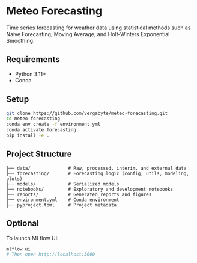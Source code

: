 # Meteo Forecasting

Time series forecasting for weather data using statistical methods such as Naive Forecasting, Moving Average, and Holt-Winters Exponential Smoothing.

## Requirements

- Python 3.11+
- Conda

## Setup

```bash
git clone https://github.com/vergabyte/meteo-forecasting.git
cd meteo-forecasting
conda env create -f environment.yml
conda activate forecasting
pip install -e .
```

## Project Structure

```
├── data/              # Raw, processed, interim, and external data
├── forecasting/       # Forecasting logic (config, utils, modeling, plots)
├── models/            # Serialized models
├── notebooks/         # Exploratory and development notebooks
├── reports/           # Generated reports and figures
├── environment.yml    # Conda environment
├── pyproject.toml     # Project metadata
```

## Optional

To launch MLflow UI:

```bash
mlflow ui
# Then open http://localhost:5000
```
